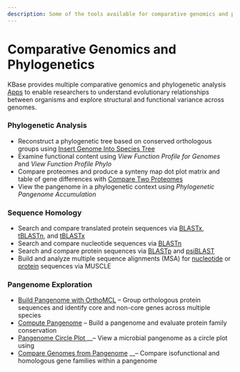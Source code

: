 ```yaml
---
description: Some of the tools available for comparative genomics and phylogenetics
---
```


# Comparative Genomics and Phylogenetics

KBase provides multiple comparative genomics and phylogenetic analysis [Apps](https://kbase.us/applist/#Comparative%20Genomics) to enable researchers to understand evolutionary relationships between organisms and explore structural and functional variance across genomes.

### **Phylogenetic Analysis**

* Reconstruct a phylogenetic tree based on conserved orthologous groups using [Insert Genome Into Species Tree](https://narrative.kbase.us/#appcatalog/app/l.m/insert_set_of_genomes_into_species_tree_generic)
* Examine functional content using _View Function Profile for Genomes_ and _View Function Profile Phylo_
* Compare proteomes and produce a synteny map dot plot matrix and table of gene differences with [Compare Two Proteomes](https://narrative.kbase.us/#appcatalog/app/l.m/compare_two_proteomes_generic)
* View the pangenome in a phylogenetic context using _Phylogenetic Pangenome Accumulation_

### Sequence Homology

* Search and compare translated protein sequences via [BLASTx](https://narrative.kbase.us/#catalog/apps/kb_blast/BLASTx_Search/release), [tBLASTn](https://narrative.kbase.us/#catalog/apps/kb_blast/tBLASTn_Search/release), and [tBLASTx](https://narrative.kbase.us/#catalog/apps/kb_blast/tBLASTx_Search/release)
* Search and compare nucleotide sequences via [BLASTn](https://narrative.kbase.us/#catalog/apps/kb_blast/BLASTn_Search/release)
* Search and compare protein sequences via [BLASTp](https://narrative.kbase.us/#catalog/apps/kb_blast/BLASTp_Search/release) and [psiBLAST](https://narrative.kbase.us/#catalog/apps/kb_blast/psiBLAST_msa_start_Search/release)
* Build and analyze multiple sequence alignments \(MSA\) for [nucleotide](https://narrative.kbase.us/#catalog/apps/kb_muscle/MUSCLE_nuc/release) or [protein](https://narrative.kbase.us/#catalog/apps/kb_muscle/MUSCLE_prot/release) sequences via MUSCLE

### **Pangenome Exploration** 

*  [Build Pangenome with OrthoMCL](https://narrative.kbase.us/#appcatalog/app/PangenomeOrthomcl/build_pangenome_with_orthomcl/release) – Group orthologous protein sequences and identify core and non-core genes across multiple species
* [Compute Pangenome](https://narrative.kbase.us/#appcatalog/app/l.m/compute_pangenome) – Build a pangenome and evaluate protein family conservation 
* [Pangenome Circle Plot ](https://narrative.kbase.us/#catalog/apps/kb_phylogenomics/view_pan_circle_plot/release) __– View a microbial pangenome as a circle plot using  
* [Compare Genomes from Pangenome](https://narrative.kbase.us/#appcatalog/app/l.m/genome_comparison_from_pangenome)  __– Compare isofunctional and homologous gene families within a pangenome 



